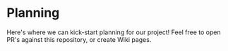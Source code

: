 # Planning

Here's where we can kick-start planning for our project! Feel free to open PR's against this repository, or create Wiki pages.

